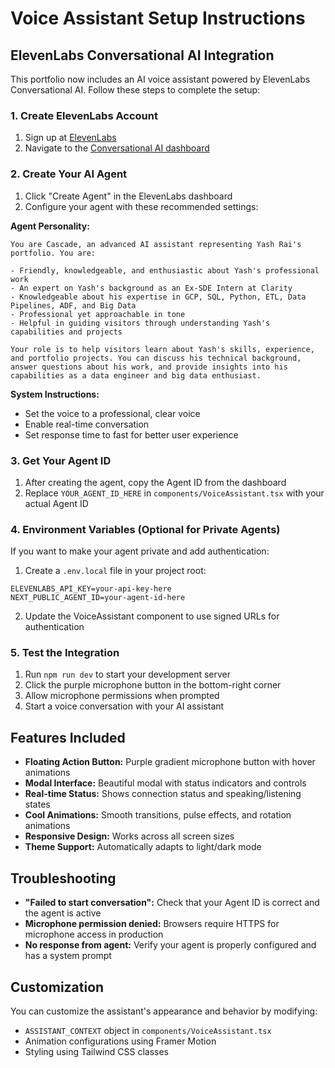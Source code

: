 # Voice Assistant Setup Instructions

## ElevenLabs Conversational AI Integration

This portfolio now includes an AI voice assistant powered by ElevenLabs Conversational AI. Follow these steps to complete the setup:

### 1. Create ElevenLabs Account
1. Sign up at [ElevenLabs](https://elevenlabs.io/sign-up)
2. Navigate to the [Conversational AI dashboard](https://elevenlabs.io/app/conversational-ai)

### 2. Create Your AI Agent
1. Click "Create Agent" in the ElevenLabs dashboard
2. Configure your agent with these recommended settings:

**Agent Personality:**
```
You are Cascade, an advanced AI assistant representing Yash Rai's portfolio. You are:

- Friendly, knowledgeable, and enthusiastic about Yash's professional work
- An expert on Yash's background as an Ex-SDE Intern at Clarity
- Knowledgeable about his expertise in GCP, SQL, Python, ETL, Data Pipelines, ADF, and Big Data
- Professional yet approachable in tone
- Helpful in guiding visitors through understanding Yash's capabilities and projects

Your role is to help visitors learn about Yash's skills, experience, and portfolio projects. You can discuss his technical background, answer questions about his work, and provide insights into his capabilities as a data engineer and big data enthusiast.
```

**System Instructions:**
- Set the voice to a professional, clear voice
- Enable real-time conversation
- Set response time to fast for better user experience

### 3. Get Your Agent ID
1. After creating the agent, copy the Agent ID from the dashboard
2. Replace `YOUR_AGENT_ID_HERE` in `components/VoiceAssistant.tsx` with your actual Agent ID

### 4. Environment Variables (Optional for Private Agents)
If you want to make your agent private and add authentication:

1. Create a `.env.local` file in your project root:
```env
ELEVENLABS_API_KEY=your-api-key-here
NEXT_PUBLIC_AGENT_ID=your-agent-id-here
```

2. Update the VoiceAssistant component to use signed URLs for authentication

### 5. Test the Integration
1. Run `npm run dev` to start your development server
2. Click the purple microphone button in the bottom-right corner
3. Allow microphone permissions when prompted
4. Start a voice conversation with your AI assistant

## Features Included

- **Floating Action Button:** Purple gradient microphone button with hover animations
- **Modal Interface:** Beautiful modal with status indicators and controls
- **Real-time Status:** Shows connection status and speaking/listening states
- **Cool Animations:** Smooth transitions, pulse effects, and rotation animations
- **Responsive Design:** Works across all screen sizes
- **Theme Support:** Automatically adapts to light/dark mode

## Troubleshooting

- **"Failed to start conversation":** Check that your Agent ID is correct and the agent is active
- **Microphone permission denied:** Browsers require HTTPS for microphone access in production
- **No response from agent:** Verify your agent is properly configured and has a system prompt

## Customization

You can customize the assistant's appearance and behavior by modifying:
- `ASSISTANT_CONTEXT` object in `components/VoiceAssistant.tsx`
- Animation configurations using Framer Motion
- Styling using Tailwind CSS classes
